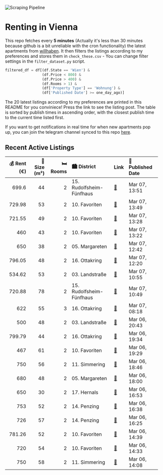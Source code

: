![Scraping Pipeline](https://github.com/AthomsG/renting-in-vienna/actions/workflows/run_pipeline.yml/badge.svg)


# Renting in Vienna

This repo fetches every **5 minutes** (Actually it's less than 30 minutes because github is a bit unreliable with the cron functionality) the latest apartments from [willhaben](https://www.willhaben.at/).
It then filters the listings according to my preferences and stores them in `check_these.csv` - You can change filter settings in the `filter_dataset.py` script.

```python
filtered_df = df[(df.State == 'Wien') & 
                 (df.Price < 800) &
                 (df.Price > 400) &
                 (df.Rooms > 1) &
                 (df['Property Type'] == 'Wohnung') &
                 (df['Published Date'] >= one_day_ago)]
```

The 20 latest listings according to my preferences are printed in this README for you conviniece! Press the link to see the listing post.
The table is sorted by publish times in ascending order, with the closest publish time to the current time listed first.

If you want to get notifications in real time for when new apartments pop up, you can join the telegram channel synced to this repo [here](https://t.me/+1HPAYOf5BSsyNTlk).

## Recent Active Listings

|   💰 Rent (€) |   📏 Size (m²) |   🛏️ Rooms | 🏙️ District              | Link                                                                                                                                                                                                                                                      | 📅 Published Date   |
|-------------:|--------------:|-----------:|:-------------------------|:----------------------------------------------------------------------------------------------------------------------------------------------------------------------------------------------------------------------------------------------------------|:-------------------|
|       699.6  |            44 |          2 | 15. Rudolfsheim-Fünfhaus | [🔗](https://www.willhaben.at/iad/immobilien/d/mietwohnungen/wien/wien-1150-rudolfsheim-f%C3%BCnfhaus/goldschlagstra%C3%9Fe%21-helle-2-zimmer-traumwohnung%21-keine-anrufe---anfragen-nur-per-mail-1661433388/)                                            | Mar 07, 13:51      |
|       729.98 |            53 |          2 | 10. Favoriten            | [🔗](https://www.willhaben.at/iad/immobilien/d/mietwohnungen/wien/wien-1100-favoriten/sehr-sch%C3%B6ne-2-zimmer-wohnung-mit-balkon%21-1194153677/)                                                                                                         | Mar 07, 13:49      |
|       721.55 |            49 |          2 | 10. Favoriten            | [🔗](https://www.willhaben.at/iad/immobilien/d/mietwohnungen/wien/wien-1100-favoriten/sehr-helle-2-zimmer-wohnung-im-zentrum-von-favoriten-1623854276/)                                                                                                    | Mar 07, 13:28      |
|       460    |            43 |          2 | 10. Favoriten            | [🔗](https://www.willhaben.at/iad/immobilien/d/mietwohnungen/wien/wien-1100-favoriten/gemeinde-wohnung-zu-vergeben-1100-wien-1124502640/)                                                                                                                  | Mar 07, 13:22      |
|       650    |            38 |          2 | 05. Margareten           | [🔗](https://www.willhaben.at/iad/immobilien/d/mietwohnungen/wien/wien-1050-margareten/moderne-wohnung-in-margareten-1425533192/)                                                                                                                          | Mar 07, 12:42      |
|       796.05 |            48 |          2 | 16. Ottakring            | [🔗](https://www.willhaben.at/iad/immobilien/d/mietwohnungen/wien/wien-1160-ottakring/wundersch%C3%B6ne-48-m%C2%B2-wohnung-mit-2-zimmern-im-16.-bezirk---rosseggergasse-15-1974310578/)                                                                    | Mar 07, 12:20      |
|       534.62 |            53 |          2 | 03. Landstraße           | [🔗](https://www.willhaben.at/iad/immobilien/d/mietwohnungen/wien/wien-1030-landstra%C3%9Fe/%28reserviert%29-sonnige-53m%C2%B2-gemeindewohnung-mit-balkon-prater--&-donaukanalblick---direktvergabe-vmd-vor-31.01.2025-ab-juli-verf%C3%BCgbar-1466171694/) | Mar 07, 10:55      |
|       720.88 |            78 |          2 | 15. Rudolfsheim-Fünfhaus | [🔗](https://www.willhaben.at/iad/immobilien/d/mietwohnungen/wien/wien-1150-rudolfsheim-f%C3%BCnfhaus/721-eur-bruttomiete.-sehr-gut-eingeteilte-gepflegte-wohnung-977341521/)                                                                              | Mar 07, 10:49      |
|       622    |            55 |          3 | 16. Ottakring            | [🔗](https://www.willhaben.at/iad/immobilien/d/mietwohnungen/wien/wien-1160-ottakring/gemeinde-wohnung-direktvergabe-841840312/)                                                                                                                           | Mar 07, 08:18      |
|       500    |            48 |          2 | 03. Landstraße           | [🔗](https://www.willhaben.at/iad/immobilien/d/mietwohnungen/wien/wien-1030-landstra%C3%9Fe/2-zimmer-gemeinde-wohnung-vms-31.10.2024-1466213463/)                                                                                                          | Mar 06, 20:43      |
|       799.79 |            44 |          2 | 16. Ottakring            | [🔗](https://www.willhaben.at/iad/immobilien/d/mietwohnungen/wien/wien-1160-ottakring/attraktive-und-sch%C3%B6ne-2-zimmer-wohnung-in-der-r%C3%B6mergasse%21-828621730/)                                                                                    | Mar 06, 19:34      |
|       467    |            61 |          2 | 10. Favoriten            | [🔗](https://www.willhaben.at/iad/immobilien/d/mietwohnungen/wien/wien-1100-favoriten/gemeindewohnung--direktvergabe-vmd:-31.12.2024-1536003267/)                                                                                                          | Mar 06, 19:29      |
|       750    |            56 |          2 | 11. Simmering            | [🔗](https://www.willhaben.at/iad/immobilien/d/mietwohnungen/wien/wien-1110-simmering/2-zimmer-wohnung-792659043/)                                                                                                                                         | Mar 06, 18:46      |
|       680    |            48 |          2 | 05. Margareten           | [🔗](https://www.willhaben.at/iad/immobilien/d/mietwohnungen/wien/wien-1050-margareten/provisionsfrei-f%C3%BCr-den-mieter%21-vogelsanggasse-hofruhelage-zentrumsnahe-48m%C2%B2-altbaumiete-3.-stock-studenten-bevorzugt%21-1507702647/)                    | Mar 06, 18:00      |
|       650    |            30 |          2 | 17. Hernals              | [🔗](https://www.willhaben.at/iad/immobilien/d/mietwohnungen/wien/wien-1170-hernals/sch%C3%B6ne-neubauwohnung-f%C3%BCr-singles---1-minischlafzimmer-1-wohnk%C3%BCche-mit-balkon-994031042/)                                                                | Mar 06, 16:53      |
|       753    |            52 |          2 | 14. Penzing              | [🔗](https://www.willhaben.at/iad/immobilien/d/mietwohnungen/wien/wien-1140-penzing/wohnung-in-gepflegter-wohnhausanlage-2124302366/)                                                                                                                      | Mar 06, 16:38      |
|       726    |            57 |          2 | 14. Penzing              | [🔗](https://www.willhaben.at/iad/immobilien/d/mietwohnungen/wien/wien-1140-penzing/sonnig-und-helle-wohnung-1615221997/)                                                                                                                                  | Mar 06, 16:25      |
|       781.26 |            52 |          2 | 10. Favoriten            | [🔗](https://www.willhaben.at/iad/immobilien/d/mietwohnungen/wien/wien-1100-favoriten/unbefristet%21-2-zimmer--wohnung-in-der-raaber-bahn-gasse.-1562285608/)                                                                                              | Mar 06, 14:39      |
|       720    |            54 |          2 | 10. Favoriten            | [🔗](https://www.willhaben.at/iad/immobilien/d/mietwohnungen/wien/wien-1100-favoriten/helle-altbauwohnung-zum-wohlf%C3%BChlen-1397772009/)                                                                                                                 | Mar 06, 14:33      |
|       750    |            58 |          2 | 11. Simmering            | [🔗](https://www.willhaben.at/iad/immobilien/d/mietwohnungen/wien/wien-1110-simmering/p%C3%A4rchen--oder-singlewohnung-privat-1110-1573552988/)                                                                                                            | Mar 06, 14:08      |
